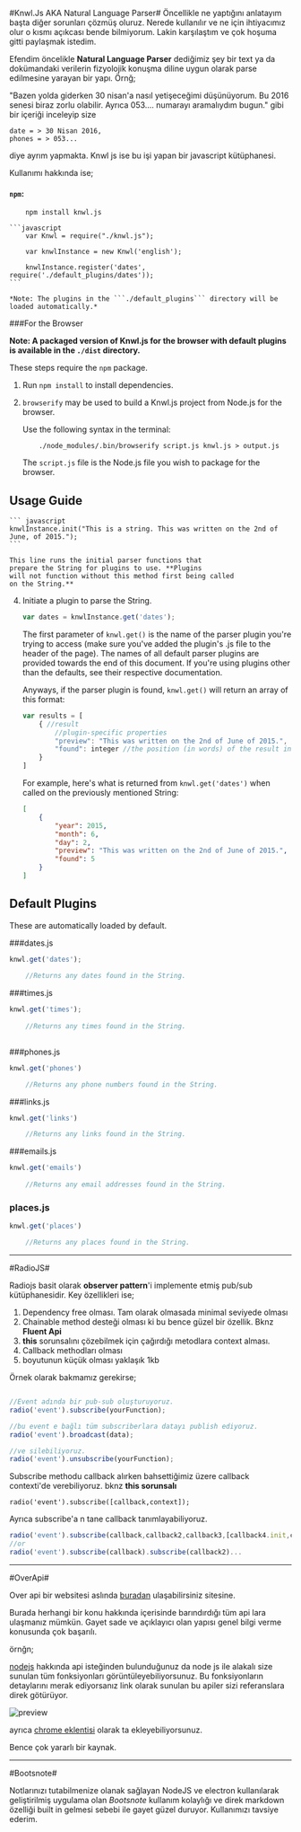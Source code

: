 #Knwl.Js AKA Natural Language Parser#
Öncellikle ne yaptığını anlatayım başta diğer sorunları çözmüş oluruz. Nerede kullanılır ve ne için ihtiyacımız olur o kısmı açıkcası bende bilmiyorum. Lakin karşılaştım ve çok hoşuma gitti paylaşmak istedim.

Efendim öncelikle **Natural Language Parser** dediğimiz şey bir text ya da dokümandaki verilerin fizyolojik konuşma diline uygun olarak parse edilmesine yarayan bir yapı. Örnğ;

"Bazen yolda giderken 30 nisan'a nasıl yetişeceğimi düşünüyorum. Bu 2016 senesi biraz zorlu olabilir. Ayrıca 053.... numarayı aramalıydım bugun." gibi bir içeriği inceleyip size 

```
date = > 30 Nisan 2016,
phones = > 053...
```

diye ayrım yapmakta. Knwl js ise bu işi yapan bir javascript kütüphanesi.

Kullanımı hakkında ise;

#### ```npm```:

```console
	npm install knwl.js
```

	```javascript
		var Knwl = require("./knwl.js");
		
		var knwlInstance = new Knwl('english');

		knwlInstance.register('dates', require('./default_plugins/dates'));
	```
	
	*Note: The plugins in the ```./default_plugins``` directory will be loaded automatically.*

###For the Browser

**Note: A packaged version of Knwl.js for the browser with default plugins is available in the ```./dist``` directory.**

These steps require the ```npm``` package.

1. Run ```npm install``` to install dependencies.

2. ```browserify``` may be used to build a Knwl.js project from Node.js for the browser.

	Use the following syntax in the terminal:
	
	```console
		./node_modules/.bin/browserify script.js knwl.js > output.js
	```
	
	The ```script.js``` file is the Node.js file you wish to package for the browser.

## Usage Guide


	``` javascript
	knwlInstance.init("This is a string. This was written on the 2nd of June, of 2015.");
	```
	
	This line runs the initial parser functions that
	prepare the String for plugins to use. **Plugins
	will not function without this method first being called
	on the String.**
	
4. Initiate a plugin to parse the String.
	
	``` javascript
	var dates = knwlInstance.get('dates');
	```
	
	The first parameter of ```knwl.get()``` is the
	name of the parser plugin you're trying to access (make sure you've added the plugin's .js file to the header of the page).
	The names of all default parser plugins are provided
	 towards the end of this document. If you're using
	plugins other than the defaults, see their respective
	documentation.
	
	Anyways, if the parser plugin is found, ```knwl.get()``` will return
	an array of this format:
	
	```javascript
	var results = [
		{ //result
			//plugin-specific properties
			"preview": "This was written on the 2nd of June of 2015.", //the sentence of rough location of the data from the String
			"found": integer //the position (in words) of the result in the String
		}
	]
	```
	
	For example, here's what is returned from ```knwl.get('dates')``` when called on the previously mentioned String:
	
	```json
	[
		{
			"year": 2015,
			"month": 6,
			"day": 2,
			"preview": "This was written on the 2nd of June of 2015.",
			"found": 5
		}
	]
	```

## Default Plugins

These are automatically loaded by default.

###dates.js
```javascript
knwl.get('dates');
	
	//Returns any dates found in the String.
```

###times.js
```javascript
knwl.get('times');
	
	//Returns any times found in the String.
	
```

###phones.js
```javascript		
knwl.get('phones')

	//Returns any phone numbers found in the String.

```

###links.js
```javascript
knwl.get('links')

	//Returns any links found in the String.

```

###emails.js
```javascript
knwl.get('emails')
	
	//Returns any email addresses found in the String.
```

### places.js
```javascript
knwl.get('places')

	//Returns any places found in the String.
```



----------


#RadioJS#

Radiojs basit olarak **observer pattern**'i implemente etmiş pub/sub kütüphanesidir. Key özellikleri ise;

1. Dependency free olması. Tam olarak olmasada minimal seviyede olması
2. Chainable method desteği olması ki bu bence güzel bir özellik. Bknz **Fluent Api**
3. **this** sorunsalını çözebilmek için çağırdığı metodlara context alması.
4. Callback methodları olması
5. boyutunun küçük olması yaklaşık 1kb

Örnek olarak bakmamız gerekirse;

```javascript

//Event adında bir pub-sub oluşturuyoruz.
radio('event').subscribe(yourFunction);

//bu event e bağlı tüm subscriberlara datayı publish ediyoruz.
radio('event').broadcast(data);

//ve silebiliyoruz.
radio('event').unsubscribe(yourFunction);
```

Subscribe methodu callback alırken bahsettiğimiz üzere callback contexti'de verebiliyoruz. bknz **this sorunsalı** 

`radio('event').subscribe([callback,context]);`

Ayrıca subscribe'a n tane callback tanımlayabiliyoruz.
```javascript
radio('event').subscribe(callback,callback2,callback3,[callback4.init,callback4]);
//or
radio('event').subscribe(callback).subscribe(callback2)...
```

------

#OverApi#

Over api bir websitesi aslında [buradan](http://overapi.com/) ulaşabilirsiniz sitesine.

Burada herhangi bir konu hakkında içerisinde barındırdığı tüm api lara ulaşmanız mümkün. Gayet sade ve açıklayıcı olan yapısı genel bilgi verme konusunda çok başarılı.

örnğn;

[nodejs](http://overapi.com/nodejs) hakkında api isteğinden bulunduğunuz da node js ile alakalı size sunulan tüm fonksiyonları görüntüleyebiliyorsunuz. Bu fonksiyonların detaylarını merak ediyorsanız link olarak sunulan bu apiler sizi referanslara direk götürüyor.

![preview](http://snag.gy/98QWA.jpg)

ayrıca [chrome eklentisi](https://chrome.google.com/webstore/detail/all-cheat-sheets/oedodeocfdeegliepeeoieemhdgoijod) olarak ta ekleyebiliyorsunuz. 

Bence çok yararlı bir kaynak.

----

#Bootsnote#

Notlarınızı tutabilmenize olanak sağlayan NodeJS ve electron kullanılarak geliştirilmiş uygulama olan *Bootsnote* kullanım kolaylığı ve direk markdown özelliği built in gelmesi sebebi ile gayet güzel duruyor. Kullanımızı tavsiye ederim.
